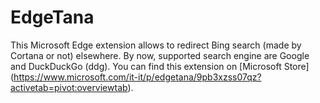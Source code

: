 # EdgeTana
This Microsoft Edge extension allows to redirect Bing search (made by Cortana or not) elsewhere.
By now, supported search engine are Google and DuckDuckGo (ddg). 
You can find this extension on [Microsoft Store] (https://www.microsoft.com/it-it/p/edgetana/9pb3xzss07qz?activetab=pivot:overviewtab).
